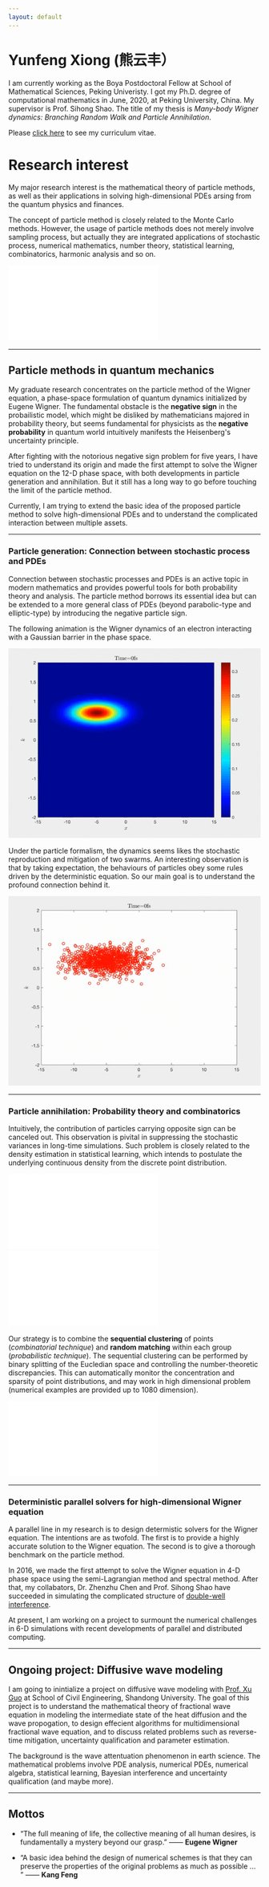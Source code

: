 ```yaml
---
layout: default
---
```


# Yunfeng Xiong (熊云丰）

I am currently working as the Boya Postdoctoral Fellow at School of Mathematical Sciences, Peking Univeristy. I got my Ph.D. degree of computational mathematics in June, 2020, at Peking University, China. My supervisor is Prof. Sihong Shao. The title of my thesis is _Many-body Wigner dynamics: Branching Random Walk and Particle Annihilation_.

Please [click here](./CV_PKU_Yunfeng_Xiong.pdf) to see my curriculum vitae.

# Research interest

My major research interest is the mathematical theory of particle methods, as well as their applications in solving high-dimensional PDEs arsing from the quantum physics and finances.  

The concept of particle method is closely related to the Monte Carlo methods. However, the usage of particle methods does not merely involve sampling process, but actually they are integrated applications of stochastic process, numerical mathematics, number theory, statistical learning, combinatorics, harmonic analysis and so on. 

![Connection](./assets/img/ch1_connection.pdf)

* * *

## Particle methods in quantum mechanics 

My graduate research concentrates on the particle method of the Wigner equation, a phase-space formulation of quantum dynamics initialized by Eugene Wigner. The fundamental obstacle is the **negative sign** in the probailistic model, which might be disliked by mathematicians majored in probability theory, but seems fundamental for physicists as the **negative probability** in quantum world intuitively manifests the Heisenberg's uncertainty principle.  

After fighting with the notorious negative sign problem for five years, I have tried to understand its origin and made the first attempt to solve the Wigner equation on the 12-D phase space, with both developments in particle generation and annihilation. But it still has a long way to go before touching the limit of the particle method. 

Currently, I am trying to extend the basic idea of the proposed particle method to solve high-dimensional PDEs and to understand the complicated interaction between multiple assets. 

* * *

### Particle generation: Connection between stochastic process and PDEs

Connection between stochastic processes and PDEs is an active topic in modern mathematics and provides powerful tools for both probability theory and analysis. The particle method borrows its essential idea but can be extended to a more general class of PDEs (beyond parabolic-type and elliptic-type) by introducing the negative particle sign.

The following animation is the Wigner dynamics of an electron interacting with a Gaussian barrier in the phase space.

![asm](./assets/img/asm.gif)

Under the particle formalism, the dynamics seems likes the stochastic reproduction and mitigation of two swarms. An interesting observation is that by taking expectation, the behaviours of particles obey some rules driven by the deterministic equation. So our main goal is to understand the profound connection behind it.

![branching](./assets/img/branching.gif)


* * *

### Particle annihilation: Probability theory and combinatorics 

Intuitively, the contribution of particles carrying opposite sign can be canceled out. This observation is pivital in suppressing the stochastic variances in long-time simulations. Such problem is closely related to the density estimation in statistical learning, which intends to postulate the underlying continuous density from the discrete point distribution. 

![wf_discrete](./assets/img/wf_sample.pdf)
![wf_discrete](./assets/img/wignerfunction.pdf)

Our strategy is to combine the **sequential clustering** of points (_combinatorial technique_) and **random matching** within each group (_probabilistic technique_). The sequential clustering can be performed by binary splitting of the Eucledian space and controlling the number-theoretic discrepancies. This can automatically monitor the concentration and sparsity of point distributions, and may work in high dimensional problem (numerical examples are provided up to 1080 dimension).


![wf_ded](./assets/img/wf_ded.pdf)


* * *

### Deterministic parallel solvers for high-dimensional Wigner equation 

A parallel line in my research is to design determistic solvers for the Wigner equation. The intentions are as twofold. The first is to provide a highly accurate solution to the Wigner equation. The second is to give a thorough benchmark on the particle method.

In 2016, we made the first attempt to solve the Wigner equation in 4-D phase space using the semi-Lagrangian method and spectral method. After that, my collabators, Dr. Zhenzhu Chen and Prof. Sihong Shao have succeeded in simulating the complicated structure of [double-well interference](https://doi.org/10.1016/j.jcp.2019.06.047).   

At present, I am working on a project to surmount the numerical challenges in 6-D simulations with recent developments of parallel and distributed computing. 

* * *

## Ongoing project: Diffusive wave modeling 

I am going to inintialize a project on diffusive wave modeling with [Prof. Xu Guo](https://www.tjsl.sdu.edu.cn/info/1331/8187.htm) at School of Civil Engineering, Shandong University. The goal of this project is to understand the mathematical theory of fractional wave equation in modeling the intermediate state of the heat diffusion and the wave propogation, to design effecient algorithms for multidimensional fractional wave equation, and to discuss related problems such as reverse-time mitigation, uncertainty qualification and parameter estimation. 


The background is the wave attentuation phenomenon in earth science. The mathematical problems involve PDE analysis, numerical PDEs, numerical algebra, statistical learning, Bayesian interference and uncertainty qualification (and maybe more).    

* * *

## Mottos

- “The full meaning of life, the collective meaning of all human desires, is fundamentally a mystery beyond our grasp.” —— **Eugene Wigner**

- “A basic idea behind the design of numerical schemes is that they can preserve the properties of the original problems as much as possible ... ”
—— **Kang Feng**


